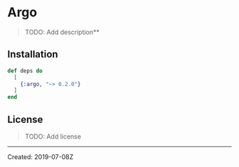 # Argo

> TODO: Add description**


## Installation

```elixir
def deps do
  [
    {:argo, "~> 0.2.0"}
  ]
end
```

## License

> TODO: Add license

----
Created:  2019-07-08Z
